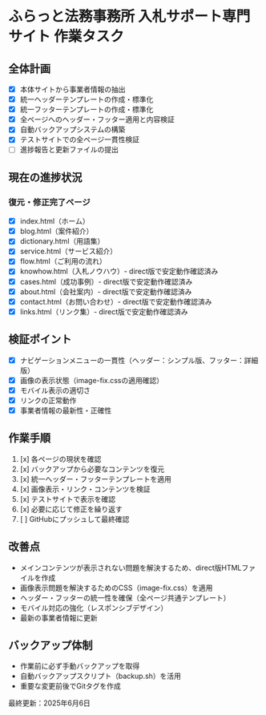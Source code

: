 # ふらっと法務事務所 入札サポート専門サイト 作業タスク

## 全体計画
- [x] 本体サイトから事業者情報の抽出
- [x] 統一ヘッダーテンプレートの作成・標準化
- [x] 統一フッターテンプレートの作成・標準化
- [x] 全ページへのヘッダー・フッター適用と内容検証
- [x] 自動バックアップシステムの構築
- [x] テストサイトでの全ページ一貫性検証
- [ ] 進捗報告と更新ファイルの提出

## 現在の進捗状況
### 復元・修正完了ページ
- [x] index.html（ホーム）
- [x] blog.html（案件紹介）
- [x] dictionary.html（用語集）
- [x] service.html（サービス紹介）
- [x] flow.html（ご利用の流れ）
- [x] knowhow.html（入札ノウハウ）- direct版で安定動作確認済み
- [x] cases.html（成功事例）- direct版で安定動作確認済み
- [x] about.html（会社案内）- direct版で安定動作確認済み
- [x] contact.html（お問い合わせ）- direct版で安定動作確認済み
- [x] links.html（リンク集）- direct版で安定動作確認済み

## 検証ポイント
- [x] ナビゲーションメニューの一貫性（ヘッダー：シンプル版、フッター：詳細版）
- [x] 画像の表示状態（image-fix.cssの適用確認）
- [x] モバイル表示の適切さ
- [x] リンクの正常動作
- [x] 事業者情報の最新性・正確性

## 作業手順
1. [x] 各ページの現状を確認
2. [x] バックアップから必要なコンテンツを復元
3. [x] 統一ヘッダー・フッターテンプレートを適用
4. [x] 画像表示・リンク・コンテンツを検証
5. [x] テストサイトで表示を確認
6. [x] 必要に応じて修正を繰り返す
7. [ ] GitHubにプッシュして最終確認

## 改善点
- メインコンテンツが表示されない問題を解決するため、direct版HTMLファイルを作成
- 画像表示問題を解決するためのCSS（image-fix.css）を適用
- ヘッダー・フッターの統一性を確保（全ページ共通テンプレート）
- モバイル対応の強化（レスポンシブデザイン）
- 最新の事業者情報に更新

## バックアップ体制
- 作業前に必ず手動バックアップを取得
- 自動バックアップスクリプト（backup.sh）を活用
- 重要な変更前後でGitタグを作成

最終更新：2025年6月6日
